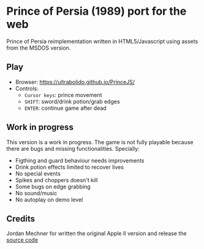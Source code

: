 # Prince of Persia (1989) port for the web

Prince of Persia reimplementation written in HTML5/Javascript using assets from the MSDOS version.

## Play

- Browser: https://ultrabolido.github.io/PrinceJS/
- Controls:
  - `Cursor keys`: prince movement
  - `SHIFT`: sword/drink potion/grab edges
  - `ENTER`: continue game after dead

## Work in progress

This version is a work in progress. The game is not fully playable because there are bugs and missing functionalities. Specially:

- Figthing and guard behaviour needs improvements
- Drink potion effects limited to recover lives
- No special events
- Spikes and choppers doesn't kill 
- Some bugs on edge grabbing
- No sound/music
- No autoplay on demo level

## Credits
Jordan Mechner for written the original Apple II version and release the [source code](https://github.com/jmechner/Prince-of-Persia-Apple-II)
